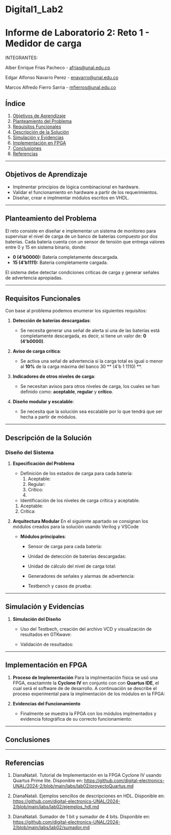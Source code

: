 # Digital1_Lab2
# Informe de Laboratorio 2: Reto 1 - Medidor de carga

INTEGRANTES:

Alber Enrique Frias Pacheco - afrias@unal.edu.co

Edgar Alfonso Navarro Perez - enavarro@unal.edu.co

Marcos Alfredo Fierro Sarria - mfierros@unal.edu.co

## Índice
1. [Objetivos de Aprendizaje](#objetivos-de-aprendizaje)
2. [Planteamiento del Problema](#planteamiento-del-problema)
3. [Requisitos Funcionales](#requisitos-funcionales)
4. [Descripción de la Solución](#descripción-de-la-solución)
5. [Simulación y Evidencias](#simulación-y-evidencias)
6. [Implementación en FPGA](#implementación-en-fpga)
7. [Conclusiones](#conclusiones)
8. [Referencias](#referencias)

---

## Objetivos de Aprendizaje

- Implmentar principios de lógica combinacional en hardware.
- Validar el funcionamiento en hardware a partir de los requerimientos.
- Diseñar, crear e implmentar módulos escritos en VHDL.



---

## Planteamiento del Problema

El reto consiste en diseñar e implementar un sistema de monitoreo para supervisar el nivel de carga de un banco de baterías compuesto por dos baterías. Cada batería cuenta con un sensor de tensión que entrega valores entre 0 y 15 en sistema binario, donde:

- **0 (4'b0000):** Batería completamente descargada.
- **15 (4'b1111):** Batería completamente cargada.

El sistema debe detectar condiciones críticas de carga y generar señales de advertencia apropiadas.

---

## Requisitos Funcionales
Con base al problema podemos enumerar los siguientes requisitos:

1. **Detección de baterías descargadas**:  
   - Se necesita generar una señal de alerta si una de las baterías está completamente descargada, es decir, si tiene un valor de: **0 (4'b0000)**.

2. **Aviso de carga crítica**:  
   - Se activa una señal de advertencia si la carga total es igual o menor al **10%** de la carga máxima del banco 30 ** (4'b 1 1110) **.

3. **Indicadores de otros niveles de carga**:  
   - Se necesitan avisos para otros niveles de carga, los cuales se han definido como: **aceptable**, **regular** y **crítico**.

4. **Diseño modular y escalable**:  
   - Se necesita que la solución sea escalable por lo que tendrá que ser hecha a partir de módulos.

---

## Descripción de la Solución

### Diseño del Sistema
1. **Especificación del Problema**  
   - Definición de los estados de carga para cada batería:
     1. Aceptable:
     2. Regular:
     3. Crítico:
     4. 
   - Identificación de los niveles de carga crítica y aceptable.  
    1. Aceptable:
    2. Crítica:
       
2. **Arquitectura Modular**
   En el siguiente apartado se consignan los módulos creados para la solución usando Verilog y VSCode
   
   - **Módulos principales**:  
     - Sensor de carga para cada batería:
       
     - Unidad de detección de baterías descargadas:
       
     - Unidad de cálculo del nivel de carga total:
       
     - Generadores de señales y alarmas de advertencia:
    
     - Testbench y casos de prueba:
       

---

## Simulación y Evidencias

1. **Simulación del Diseño**  
   - Uso del Testbech, creación del archivo VCD y visualización de resultados en GTKwave:
     
   - Validación de resultados:
     
---

## Implementación en FPGA

1. **Proceso de Implementación**
   Para la implmentación física se usó una FPGA, exactamnte la **Cyclone IV** en conjunto con con **Quartus IDE**, el cual será el software de de desarrollo.
   A continuación se describe el proceso experimental para la implmentación de los módulos en la FPGA:

3. **Evidencias del Funcionamiento**  
   - Finalmente se muestra la FPGA con los módulos implmentados y evidencia fotográfica de su correcto funcionamiento:

---

## Conclusiones



---

## Referencias

1. DianaNatali. Tutorial de Implementación en la FPGA Cyclone IV usando Quartus Prime lite. Disponible en: https://github.com/digital-electronics-UNAL/2024-2/blob/main/labs/lab02/proyectoQuartus.md

2. DianaNatali. Ejemplos sencillos de descripciones en HDL. Disponible en:
https://github.com/digital-electronics-UNAL/2024-2/blob/main/labs/lab02/ejemplos_hdl.md

3. DianaNatali. Sumador de 1 bit y sumador de 4 bits. Disponible en: https://github.com/digital-electronics-UNAL/2024-2/blob/main/labs/lab02/sumador.md
